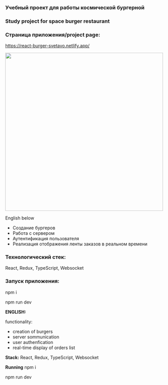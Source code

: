 ### Учебный проект для работы космической бургерной
### Study project for space burger restaurant

### Страница приложения/project page: 
https://react-burger-svetavo.netlify.app/

<img src="https://static.tildacdn.com/tild6134-3336-4864-b066-666437373130/__2023-07-01__153116.png" width="500"/>

English below 


- Создание бургеров
- Работа с сервером
- Аутентификация пользователя
- Реализация отображения ленты заказов в реальном времени 

### Технологический стек:
React, Redux, TypeScript, Websocket

### Запуск приложения:
npm i

npm run dev 

**ENGLISH:**

functionality:
- creation of burgers
- server sommunication
- user authenfication
- real-time display of orders list

**Stack:**
React, Redux, TypeScript, Websocket

**Running**
npm i

npm run dev 


  
 
